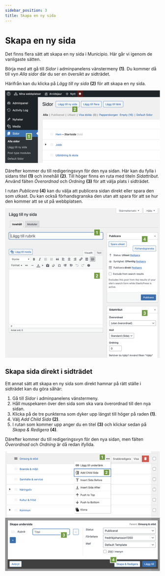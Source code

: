 ```yaml
---
sidebar_position: 3
title: Skapa en ny sida
---
```


# Skapa en ny sida

Det finns flera sätt att skapa en ny sida i Municipio. Här går vi igenom de
vanligaste sätten.

Börja med att gå till _Sidor_ i adminpanelens vänstermeny **(1)**. Du kommer då
till vyn _Alla sidor_ där du ser en översikt av sidträdet.

Härifrån kan du klicka på _Lägg till ny sida_ **(2)** för att skapa en ny sida.

![Skärmavbild som visar vyn _Alla sidor_ och knappen _Lägg till ny sida_](./img/all-pages.png)

Därefter kommer du till redigeringsvyn för den nya sidan. Här kan du fylla i
sidans titel **(1)** och innehåll **(2)**. Till höger finns en ruta med titeln
_Sidattribut_. Använd fälten _Överordnad_ och _Ordning_ **(3)** för att välja
plats i sidträdet.

I rutan _Publicera_ **(4)** kan du välja att publicera sidan direkt eller spara
den som utkast. Du kan också förhandsgranska den utan att spara för att se hur
den kommer att se ut på webbplatsen.

![Skärmavbild som visar redigeringsvyn för en ny sida](./img/page-editor.png)

## Skapa sida direkt i sidträdet

Ett annat sätt att skapa en ny sida som direkt hamnar på rätt ställe i sidträdet
kan du göra såhär:

1. Gå till _Sidor_ i adminpanelens vänstermeny.
2. Håll muspekaren över den sida som ska vara överordnad till den nya sidan.
3. Klicka på de tre punkterna som dyker upp längst till höger på raden **(1)**.
4. Välj _Add Child Sida_ **(2)**.
5. I rutan som kommer upp anger du en titel **(3)** och klickar sedan på _Skapa
   & Redigera_ **(4)**.

Därefter kommer du till redigeringsvyn för den nya sidan, men fälten
_Överordnad_ och _Ordning_ är då redan ifyllda.

![Skärmavbild som visar menyn för att skapa en ny sida direkt i sidträdet](./img/create-page-via-page-tree-1.png)
![Skärmavbild som visar dialogrutan för att skapa en ny sida](./img/create-page-via-page-tree-2.png)

